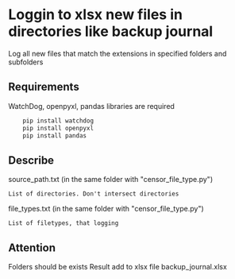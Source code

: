 # Loggin to xlsx new files in directories like backup journal
Log all new files that match the extensions in specified folders and subfolders

## Requirements
WatchDog, openpyxl, pandas libraries are required
```python
    pip install watchdog
    pip install openpyxl
    pip install pandas
```
## Describe
source_path.txt (in the same folder with "censor_file_type.py")

    List of directories. Don't intersect directories

file_types.txt (in the same folder with "censor_file_type.py")
    
    List of filetypes, that logging
    
## Attention
Folders should be exists
Result add to xlsx file backup_journal.xlsx
